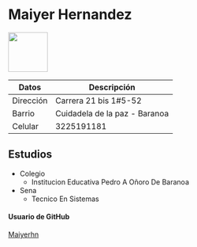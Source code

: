  # Maiyer Hernandez 

 <img src="https://avatars.githubusercontent.com/u/118492521?v=4"  
 height= "80"
 width = "80" 
 />

| Datos  |  Descripción |
| ---    | --- | 
| Dirección   |    Carrera 21 bis 1#5-52 | 
| Barrio    | Cuidadela de la paz - Baranoa    | 
|  Celular   | 3225191181   | 

## Estudios 
 * Colegio 
    * Institucion Educativa Pedro A Oñoro De Baranoa 
* Sena 
    * Tecnico En Sistemas    




#### Usuario de GitHub
 [Maiyerhn](https://github.com/maiyerhn)